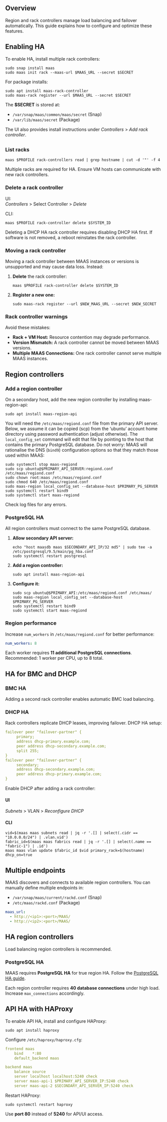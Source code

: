 ## Overview  

Region and rack controllers manage load balancing and failover automatically. This guide explains how to configure and optimize these features.  

## Enabling HA  

To enable HA, install multiple rack controllers:  

```shell
sudo snap install maas
sudo maas init rack --maas-url $MAAS_URL --secret $SECRET
```

For package installs:  

```shell
sudo apt install maas-rack-controller
sudo maas-rack register --url $MAAS_URL --secret $SECRET
```

The **$SECRET** is stored at:  
- `/var/snap/maas/common/maas/secret` (Snap)  
- `/var/lib/maas/secret` (Package)  

The UI also provides install instructions under *Controllers* > *Add rack controller*.  
## 
### List racks  

```shell
maas $PROFILE rack-controllers read | grep hostname | cut -d '"' -f 4
```

Multiple racks are required for HA. Ensure VM hosts can communicate with new rack controllers.  

### Delete a rack controller  

UI:  
*Controllers* > Select Controller > *Delete*  

CLI:  

```shell
maas $PROFILE rack-controller delete $SYSTEM_ID
```

Deleting a DHCP HA rack controller requires disabling DHCP HA first. If software is not removed, a reboot reinstates the rack controller.  

### Moving a rack controller  

Moving a rack controller between MAAS instances or versions is unsupported and may cause data loss. Instead:  

1. **Delete** the rack controller:  

   ```shell
   maas $PROFILE rack-controller delete $SYSTEM_ID
   ```

2. **Register a new one:**  

   ```shell
   sudo maas-rack register --url $NEW_MAAS_URL --secret $NEW_SECRET
   ```

### Rack controller warnings  

Avoid these mistakes:  

- **Rack + VM Host:** Resource contention may degrade performance.  
- **Version Mismatch:** A rack controller cannot be moved between MAAS versions.  
- **Multiple MAAS Connections:** One rack controller cannot serve multiple MAAS instances.  

## Region controllers  

### Add a region controller

On a secondary host, add the new region controller by installing maas-region-api:

```nohighlight
sudo apt install maas-region-api
```

You will need the ```/etc/maas/regiond.conf``` file from the primary API server. Below, we assume it can be copied (scp) from the ‘ubuntu’ account home directory using password authentication (adjust otherwise). The ```local_config_set``` command will edit that file by pointing to the host that contains the primary PostgreSQL database. Do not worry: MAAS will rationalise the DNS (```bind9```) configuration options so that they match those used within MAAS:

```nohighlight
sudo systemctl stop maas-regiond
sudo scp ubuntu@$PRIMARY_API_SERVER:regiond.conf /etc/maas/regiond.conf
sudo chown root:maas /etc/maas/regiond.conf
sudo chmod 640 /etc/maas/regiond.conf
sudo maas-region local_config_set --database-host $PRIMARY_PG_SERVER
sudo systemctl restart bind9
sudo systemctl start maas-regiond
```
Check log files for any errors.

### PostgreSQL HA  

All region controllers must connect to the same PostgreSQL database.  

1. **Allow secondary API server:**  

   ```shell
   echo "host maasdb maas $SECONDARY_API_IP/32 md5" | sudo tee -a /etc/postgresql/9.5/main/pg_hba.conf
   sudo systemctl restart postgresql
   ```

2. **Add a region controller:**  

   ```shell
   sudo apt install maas-region-api
   ```

3. **Configure it:**  

   ```shell
   sudo scp ubuntu@$PRIMARY_API:/etc/maas/regiond.conf /etc/maas/
   sudo maas-region local_config_set --database-host $PRIMARY_PG_SERVER
   sudo systemctl restart bind9
   sudo systemctl start maas-regiond
   ```

### Region performance  

Increase `num_workers` in `/etc/maas/regiond.conf` for better performance:  

```yaml
num_workers: 8
```

Each worker requires **11 additional PostgreSQL connections**. Recommended: 1 worker per CPU, up to 8 total.  

## HA for BMC and DHCP  

### BMC HA  

Adding a second rack controller enables automatic BMC load balancing.  

### DHCP HA  

Rack controllers replicate DHCP leases, improving failover. DHCP HA setup:  

```yaml
failover peer "failover-partner" {
     primary;
     address dhcp-primary.example.com;
     peer address dhcp-secondary.example.com;
     split 255;
}
failover peer "failover-partner" {
     secondary;
     address dhcp-secondary.example.com;
     peer address dhcp-primary.example.com;
}
```

Enable DHCP after adding a rack controller:  

#### UI  

*Subnets* > VLAN > *Reconfigure DHCP*  

#### CLI  

```shell
vid=$(maas maas subnets read | jq -r '.[] | select(.cidr == "10.0.0.0/24") | .vlan.vid')
fabric_id=$(maas maas fabrics read | jq -r '.[] | select(.name == "fabric-1") | .id')
maas maas vlan update $fabric_id $vid primary_rack=$(hostname) dhcp_on=true
```

## Multiple endpoints  

MAAS discovers and connects to available region controllers. You can manually define multiple endpoints in:  

- `/var/snap/maas/current/rackd.conf` (Snap)  
- `/etc/maas/rackd.conf` (Package)  

```yaml
maas_url:
  - http://<ip1>:<port>/MAAS/
  - http://<ip2>:<port>/MAAS/
```

## HA region controllers  

Load balancing region controllers is recommended.  

### PostgreSQL HA  

MAAS requires **PostgreSQL HA** for true region HA. Follow the [PostgreSQL HA guide](https://www.postgresql.org/docs/9.5/static/high-availability.html).  

Each region controller requires **40 database connections** under high load. Increase `max_connections` accordingly.  

## API HA with HAProxy  

To enable API HA, install and configure HAProxy:  

```shell
sudo apt install haproxy
```

Configure `/etc/haproxy/haproxy.cfg`:  

```yaml
frontend maas
    bind    *:80
    default_backend maas

backend maas
    balance source
    server localhost localhost:5240 check
    server maas-api-1 $PRIMARY_API_SERVER_IP:5240 check
    server maas-api-2 $SECONDARY_API_SERVER_IP:5240 check
```

Restart HAProxy:  

```shell
sudo systemctl restart haproxy
```

Use **port 80** instead of **5240** for API/UI access.  

